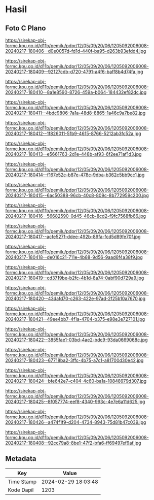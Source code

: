 # Hasil

## Foto C Plano

https://sirekap-obj-formc.kpu.go.id/d11b/pemilu/pdpr/12/05/09/20/06/1205092006008-20240217-180406--d0e0057d-fd1d-440f-ba95-d263b93efdd4.jpg

https://sirekap-obj-formc.kpu.go.id/d11b/pemilu/pdpr/12/05/09/20/06/1205092006008-20240217-180409--92127cdb-d720-4791-a4f6-baff8b4d74fa.jpg

https://sirekap-obj-formc.kpu.go.id/d11b/pemilu/pdpr/12/05/09/20/06/1205092006008-20240217-180410--8a1e8590-8726-459a-b064-184432ef82dc.jpg

https://sirekap-obj-formc.kpu.go.id/d11b/pemilu/pdpr/12/05/09/20/06/1205092006008-20240217-180411--4bdc9806-7a1a-48d8-8865-1a46c9a7be82.jpg

https://sirekap-obj-formc.kpu.go.id/d11b/pemilu/pdpr/12/05/09/20/06/1205092006008-20240217-180412--1f826011-51b9-4615-8766-5212ab3fc52a.jpg

https://sirekap-obj-formc.kpu.go.id/d11b/pemilu/pdpr/12/05/09/20/06/1205092006008-20240217-180413--e5661763-2d1e-448b-af93-6f2ee71af1d3.jpg

https://sirekap-obj-formc.kpu.go.id/d11b/pemilu/pdpr/12/05/09/20/06/1205092006008-20240217-180414--f167e52c-b87e-478c-9dba-b362c5bb9cc1.jpg

https://sirekap-obj-formc.kpu.go.id/d11b/pemilu/pdpr/12/05/09/20/06/1205092006008-20240217-180415--6ac50388-96cb-40c8-809c-8b772959c200.jpg

https://sirekap-obj-formc.kpu.go.id/d11b/pemilu/pdpr/12/05/09/20/06/1205092006008-20240217-180416--56682590-0d45-46cb-8cd2-f9fc7568fb66.jpg

https://sirekap-obj-formc.kpu.go.id/d11b/pemilu/pdpr/12/05/09/20/06/1205092006008-20240217-180417--acfe527f-ddee-492b-89fa-fcd5d89fe70f.jpg

https://sirekap-obj-formc.kpu.go.id/d11b/pemilu/pdpr/12/05/09/20/06/1205092006008-20240217-180418--de016c21-711e-4b88-9d56-9aad6f4a38f9.jpg

https://sirekap-obj-formc.kpu.go.id/d11b/pemilu/pdpr/12/05/09/20/06/1205092006008-20240217-180419--cd3719be-b2fc-4b1d-8a74-0abf90d729a9.jpg

https://sirekap-obj-formc.kpu.go.id/d11b/pemilu/pdpr/12/05/09/20/06/1205092006008-20240217-180420--43dafd70-c263-422e-97ad-2f25b10a7670.jpg

https://sirekap-obj-formc.kpu.go.id/d11b/pemilu/pdpr/12/05/09/20/06/1205092006008-20240217-180421--49ee4bb7-4f1a-4704-b375-e98e3e727101.jpg

https://sirekap-obj-formc.kpu.go.id/d11b/pemilu/pdpr/12/05/09/20/06/1205092006008-20240217-180422--3855fae1-03bd-4ae2-bdc9-93da0669068c.jpg

https://sirekap-obj-formc.kpu.go.id/d11b/pemilu/pdpr/12/05/09/20/06/1205092006008-20240217-180423--67718ba2-3ffc-4b75-a7c1-a81700d30e42.jpg

https://sirekap-obj-formc.kpu.go.id/d11b/pemilu/pdpr/12/05/09/20/06/1205092006008-20240217-180424--bfe642e7-c404-4c60-ba1a-10848979d307.jpg

https://sirekap-obj-formc.kpu.go.id/d11b/pemilu/pdpr/12/05/09/20/06/1205092006008-20240217-180425--8f057774-eef8-4340-993c-4e7e6a11d625.jpg

https://sirekap-obj-formc.kpu.go.id/d11b/pemilu/pdpr/12/05/09/20/06/1205092006008-20240217-180426--a474f1f9-d204-4734-8943-75d81b47c039.jpg

https://sirekap-obj-formc.kpu.go.id/d11b/pemilu/pdpr/12/05/09/20/06/1205092006008-20240217-180408--92cc79a8-8be1-47f2-bfa6-ff69497ef9af.jpg


## Metadata

| Key        | Value               |
| ---------- | ------------------- |
| Time Stamp | 2024-02-29 18:03:48 |
| Kode Dapil | 1203                |



